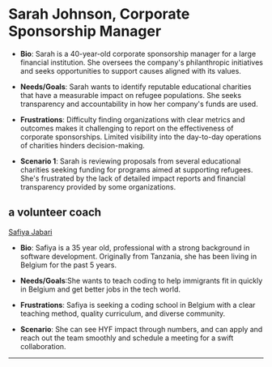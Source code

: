 # Sarah Johnson, Corporate Sponsorship Manager

- **Bio**: Sarah is a 40-year-old corporate sponsorship manager for a large
  financial institution. She oversees the company's philanthropic initiatives
  and seeks opportunities to support causes aligned with its values.

- **Needs/Goals**: Sarah wants to identify reputable educational charities that
  have a measurable impact on refugee populations. She seeks transparency and
  accountability in how her company's funds are used.

- **Frustrations**: Difficulty finding organizations with clear metrics and
  outcomes makes it challenging to report on the effectiveness of corporate
  sponsorships. Limited visibility into the day-to-day operations of charities
  hinders decision-making.

- **Scenario 1**: Sarah is reviewing proposals from several educational
  charities seeking funding for programs aimed at supporting refugees. She's
  frustrated by the lack of detailed impact reports and financial transparency
  provided by some organizations.

## a volunteer coach

[Safiya Jabari](https://www.semrush.com/persona/edit/100a6230-25b8-408d-b1d3-3458d45d475e/)

- **Bio**: Safiya is a 35 year old, professional with a strong background in
  software development. Originally from Tanzania, she has been living in Belgium
  for the past 5 years.

- **Needs/Goals**:She wants to teach coding to help immigrants fit in quickly in
  Belgium and get better jobs in the tech world.
- **Frustrations**: Safiya is seeking a coding school in Belgium with a clear
  teaching method, quality curriculum, and diverse community.

- **Scenario**: She can see HYF impact through numbers, and can apply and reach
  out the team smoothly and schedule a meeting for a swift collaboration.

---
